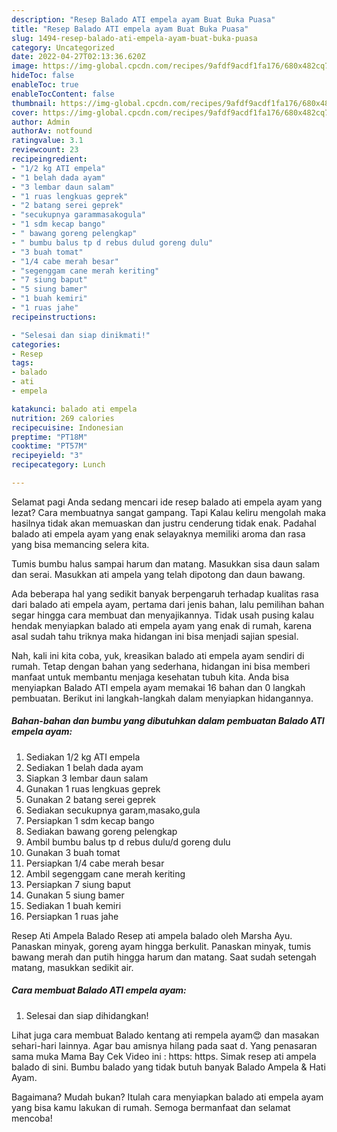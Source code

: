```yaml
---
description: "Resep Balado ATI empela ayam Buat Buka Puasa"
title: "Resep Balado ATI empela ayam Buat Buka Puasa"
slug: 1494-resep-balado-ati-empela-ayam-buat-buka-puasa
category: Uncategorized
date: 2022-04-27T02:13:36.620Z
image: https://img-global.cpcdn.com/recipes/9afdf9acdf1fa176/680x482cq70/balado-ati-empela-ayam-foto-resep-utama.jpg
hideToc: false
enableToc: true
enableTocContent: false
thumbnail: https://img-global.cpcdn.com/recipes/9afdf9acdf1fa176/680x482cq70/balado-ati-empela-ayam-foto-resep-utama.jpg
cover: https://img-global.cpcdn.com/recipes/9afdf9acdf1fa176/680x482cq70/balado-ati-empela-ayam-foto-resep-utama.jpg
author: Admin
authorAv: notfound
ratingvalue: 3.1
reviewcount: 23
recipeingredient:
- "1/2 kg ATI empela"
- "1 belah dada ayam"
- "3 lembar daun salam"
- "1 ruas lengkuas geprek"
- "2 batang serei geprek"
- "secukupnya garammasakogula"
- "1 sdm kecap bango"
- " bawang goreng pelengkap"
- " bumbu balus tp d rebus dulud goreng dulu"
- "3 buah tomat"
- "1/4 cabe merah besar"
- "segenggam cane merah keriting"
- "7 siung baput"
- "5 siung bamer"
- "1 buah kemiri"
- "1 ruas jahe"
recipeinstructions:

- "Selesai dan siap dinikmati!"
categories:
- Resep
tags:
- balado
- ati
- empela

katakunci: balado ati empela 
nutrition: 269 calories
recipecuisine: Indonesian
preptime: "PT18M"
cooktime: "PT57M"
recipeyield: "3"
recipecategory: Lunch

---
```



Selamat pagi Anda sedang mencari ide resep balado ati empela ayam yang lezat? Cara membuatnya sangat gampang. Tapi Kalau keliru mengolah maka hasilnya tidak akan memuaskan dan justru cenderung tidak enak. Padahal balado ati empela ayam yang enak selayaknya memiliki aroma dan rasa yang bisa memancing selera kita.


Tumis bumbu halus sampai harum dan matang. Masukkan sisa daun salam dan serai. Masukkan ati ampela yang telah dipotong dan daun bawang.

Ada beberapa hal yang sedikit banyak berpengaruh terhadap kualitas rasa dari balado ati empela ayam, pertama dari jenis bahan, lalu pemilihan bahan segar hingga cara membuat dan menyajikannya. Tidak usah pusing kalau hendak menyiapkan balado ati empela ayam yang enak di rumah, karena asal sudah tahu triknya maka hidangan ini bisa menjadi sajian spesial.


Nah, kali ini kita coba, yuk, kreasikan balado ati empela ayam sendiri di rumah. Tetap dengan bahan yang sederhana, hidangan ini bisa memberi manfaat untuk membantu menjaga kesehatan tubuh kita. Anda bisa menyiapkan Balado ATI empela ayam memakai 16 bahan dan 0 langkah pembuatan. Berikut ini langkah-langkah dalam menyiapkan hidangannya.

<!--inarticleads1-->

##### Bahan-bahan dan bumbu yang dibutuhkan dalam pembuatan Balado ATI empela ayam:

1. Sediakan 1/2 kg ATI empela
1. Sediakan 1 belah dada ayam
1. Siapkan 3 lembar daun salam
1. Gunakan 1 ruas lengkuas geprek
1. Gunakan 2 batang serei geprek
1. Sediakan secukupnya garam,masako,gula
1. Persiapkan 1 sdm kecap bango
1. Sediakan  bawang goreng pelengkap
1. Ambil  bumbu balus tp d rebus dulu/d goreng dulu
1. Gunakan 3 buah tomat
1. Persiapkan 1/4 cabe merah besar
1. Ambil segenggam cane merah keriting
1. Persiapkan 7 siung baput
1. Gunakan 5 siung bamer
1. Sediakan 1 buah kemiri
1. Persiapkan 1 ruas jahe


Resep Ati Ampela Balado Resep ati ampela balado oleh Marsha Ayu. Panaskan minyak, goreng ayam hingga berkulit. Panaskan minyak, tumis bawang merah dan putih hingga harum dan matang. Saat sudah setengah matang, masukkan sedikit air. 

<!--inarticleads2-->

##### Cara membuat Balado ATI empela ayam:


1. Selesai dan siap dihidangkan!

Lihat juga cara membuat Balado kentang ati rempela ayam😍 dan masakan sehari-hari lainnya. Agar bau amisnya hilang pada saat d. Yang penasaran sama muka Mama Bay Cek Video ini : https: https. Simak resep ati ampela balado di sini. Bumbu balado yang tidak butuh banyak Balado Ampela &amp; Hati Ayam. 

Bagaimana? Mudah bukan? Itulah cara menyiapkan balado ati empela ayam yang bisa kamu lakukan di rumah. Semoga bermanfaat dan selamat mencoba!
